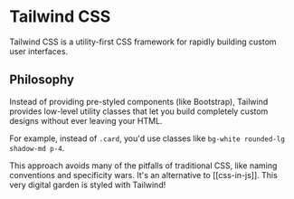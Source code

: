 # Tailwind CSS

Tailwind CSS is a utility-first CSS framework for rapidly building custom user interfaces.

## Philosophy

Instead of providing pre-styled components (like Bootstrap), Tailwind provides low-level utility classes that let you build completely custom designs without ever leaving your HTML.

For example, instead of `.card`, you'd use classes like `bg-white rounded-lg shadow-md p-4`.

This approach avoids many of the pitfalls of traditional CSS, like naming conventions and specificity wars. It's an alternative to [[css-in-js]]. This very digital garden is styled with Tailwind!
